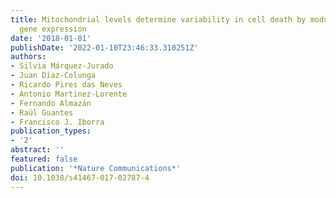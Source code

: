 ```yaml
---
title: Mitochondrial levels determine variability in cell death by modulating apoptotic
  gene expression
date: '2018-01-01'
publishDate: '2022-01-10T23:46:33.310251Z'
authors:
- Silvia Márquez-Jurado
- Juan Díaz-Colunga
- Ricardo Pires das Neves
- Antonio Martinez-Lorente
- Fernando Almazán
- Raúl Guantes
- Francisco J. Iborra
publication_types:
- '2'
abstract: ''
featured: false
publication: '*Nature Communications*'
doi: 10.1038/s41467-017-02787-4
---
```



